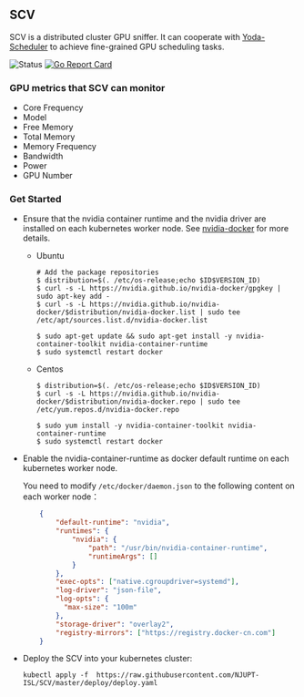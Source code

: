 ## SCV
SCV is a distributed cluster GPU sniffer. 
It can cooperate with [Yoda-Scheduler](https://github.com/NJUPT-ISL/Yoda-Scheduler) to achieve 
fine-grained GPU scheduling tasks.

![Status](https://github.com/NJUPT-ISL/SCV/workflows/Go/badge.svg)
[![Go Report Card](https://goreportcard.com/badge/github.com/NJUPT-ISL/SCV)](https://goreportcard.com/report/github.com/NJUPT-ISL/SCV)
### GPU metrics that SCV can monitor
- Core Frequency
- Model
- Free Memory 
- Total Memory 
- Memory Frequency
- Bandwidth
- Power
- GPU Number
### Get Started
- Ensure that the nvidia container runtime and the nvidia driver are installed on each kubernetes worker node. See [nvidia-docker](https://github.com/NVIDIA/nvidia-docker#quickstart)
for more details.
    -  Ubuntu 
    
       ```shell
       # Add the package repositories
       $ distribution=$(. /etc/os-release;echo $ID$VERSION_ID)
       $ curl -s -L https://nvidia.github.io/nvidia-docker/gpgkey | sudo apt-key add -
       $ curl -s -L https://nvidia.github.io/nvidia-docker/$distribution/nvidia-docker.list | sudo tee /etc/apt/sources.list.d/nvidia-docker.list
            
       $ sudo apt-get update && sudo apt-get install -y nvidia-container-toolkit nvidia-container-runtime
       $ sudo systemctl restart docker
        ```
    - Centos
    
        ```shell
        $ distribution=$(. /etc/os-release;echo $ID$VERSION_ID)
        $ curl -s -L https://nvidia.github.io/nvidia-docker/$distribution/nvidia-docker.repo | sudo tee /etc/yum.repos.d/nvidia-docker.repo
            
        $ sudo yum install -y nvidia-container-toolkit nvidia-container-runtime
        $ sudo systemctl restart docker
        ```
- Enable the nvidia-container-runtime as docker default runtime on each kubernetes worker node.

    You need to modify `/etc/docker/daemon.json` to the following content on each worker node：
    ```json
        {
            "default-runtime": "nvidia",
            "runtimes": {
                "nvidia": {
                    "path": "/usr/bin/nvidia-container-runtime",
                    "runtimeArgs": []
                }
            },
            "exec-opts": ["native.cgroupdriver=systemd"],
            "log-driver": "json-file",
            "log-opts": {
              "max-size": "100m"
            },
            "storage-driver": "overlay2",
            "registry-mirrors": ["https://registry.docker-cn.com"]
        }
    ```
- Deploy the SCV into your kubernetes cluster:
    ```shell
    kubectl apply -f  https://raw.githubusercontent.com/NJUPT-ISL/SCV/master/deploy/deploy.yaml
    ```

